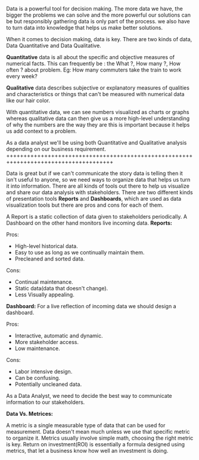 Data is a powerful tool for decision making. The more data we have, the bigger the problems we can solve and the more powerful our solutions can be but responsibly gathering data is only part of the process. we also have to turn data into knowledge that helps us make better solutions.

When it comes to decision making, data is key. There are two kinds of data, Data Quantitative and Data Qualitative. 

**Quantitative** data is all about the specific and objective measures of numerical facts. This can frequently be : 
  the What ?, 
  How many ?,
  How often ? about problem.
  Eg: How many commuters take the train to work every week?
  
**Qualitative** data describes subjective or explanatory measures of qualities and characteristics or things that can't be measured with numerical data like our hair color. 

With quantitative data, we can see numbers visualized as charts or graphs whereas qualitative data can then give us a more high-level understanding of why the numbers are the way they are this is important because it helps us add context to a problem.

As a data analyst we'll be using both Quantitative and Qualitative analysis depending on our business requirement.
+++++++++++++++++++++++++++++++++++++++++++++++++++++++++++++++++++++++++++++++++++++

Data is great but if we can't communicate the story data is telling then it isn't useful to anyone, so we need ways to organize data that helps us turn it into information. There are all kinds of tools out there to help us visualize and share our data analysis with stakeholders. There are two different kinds of presentation tools **Reports** and **Dashboards**, which are used as data visualization tools but there are pros and cons for each of them.

A Report is a static collection of data given to stakeholders periodically. A Dashboard on the other hand monitors live incoming data.
**Reports:** 

Pros:
   + High-level historical data.
   + Easy to use as long as we continually maintain them.
   + Precleaned and sorted data.

Cons:
   + Continual maintenance.
   + Static data(data that doesn't change).
   + Less Visually appealing.
         
**Dashboard:** For a live reflection of incoming data we should design a dashboard.
  
Pros:
  + Interactive, automatic and dynamic.
  + More stakeholder access.
  + Low maintenance.
 
Cons:
  + Labor intensive design.
  + Can be confusing.
  + Potentially uncleaned data. 
  
As a Data Analyst, we need to decide the best way to communicate information to our stakeholders.

**Data Vs. Metrices:**

A metric is a single measurable type of data that can be used for measurement. Data doesn't mean much unless we use that specific metric to organize it. Metrics usually involve simple math, choosing the right metric is key. 
Return on investment(ROI) is essentially a formula designed using metrics, that let a business know how well an investment is doing. 
  
